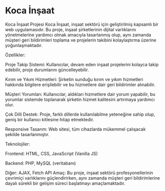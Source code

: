 # Koca İnşaat
Koca İnşaat Projesi
Koca İnşaat, inşaat sektörü için geliştirilmiş kapsamlı bir web uygulamasıdır. Bu proje, inşaat şirketlerinin dijital varlıklarını yönetmelerine yardımcı olmak amacıyla tasarlanmış olup, aynı zamanda müşteri geri bildirimleri toplama ve projelerin takibini kolaylaştırma üzerine yoğunlaşmaktadır.

Özellikler:

Proje Takip Sistemi: Kullanıcılar, devam eden inşaat projelerini kolayca takip edebilir, proje durumlarını güncelleyebilir.


Kırım ve Yıkım Hizmetleri: Şirketin sunduğu kırım ve yıkım hizmetleri hakkında bilgilere erişilebilir ve bu hizmetlere dair geri bildirimler alınabilir.

Müşteri Yorumları: Kullanıcılar, aldıkları hizmetlere dair yorum yapabilir, bu yorumlar sistemde toplanarak şirketin hizmet kalitesini artırmaya yardımcı olur.

Çok Dilli Destek: Proje, farklı dillerde kullanılabilme yeteneğine sahip olup, geniş bir kullanıcı kitlesine hitap etmektedir.

Responsive Tasarım: Web sitesi, tüm cihazlarda mükemmel çalışacak şekilde tasarlanmıştır.


Teknolojiler:

Frontend: HTML, CSS, JavaScript (Vanilla JS)

Backend: PHP, MySQL (veritabanı)

Diğer: AJAX, Fetch API
Amaç:
Bu proje, inşaat sektörü profesyonellerinin çevrimiçi varlıklarını güçlendirirken, aynı zamanda müşteri geri bildirimlerine dayalı sürekli bir gelişim süreci başlatmayı amaçlamaktadır.

